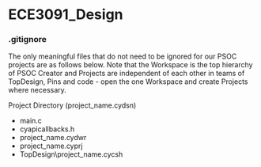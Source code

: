 # ECE3091_Design

### .gitignore
The only meaningful files that do not need to be ignored for our PSOC projects are as follows below. Note that the Workspace is the top hierarchy of PSOC Creator and Projects are independent of each other in teams of TopDesign, Pins and code - open the one Workspace and create Projects where necessary.


Project Directory (project_name.cydsn)

* main.c
* cyapicallbacks.h
* project_name.cydwr
* project_name.cyprj
* TopDesign\project_name.cycsh